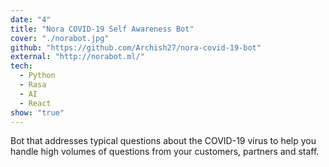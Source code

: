 ```yaml
---
date: "4"
title: "Nora COVID-19 Self Awareness Bot"
cover: "./norabot.jpg"
github: "https://github.com/Archish27/nora-covid-19-bot"
external: "http://norabot.ml/"
tech:
  - Python
  - Rasa
  - AI
  - React
show: "true"
---
```


Bot that addresses typical questions about the COVID-19 virus to help you handle high volumes of questions from your customers, partners and staff.

